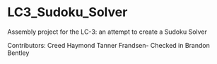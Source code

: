 # LC3_Sudoku_Solver
Assembly project for the LC-3: an attempt to create a Sudoku Solver

Contributors:
Creed Haymond
Tanner Frandsen- Checked in
Brandon Bentley



